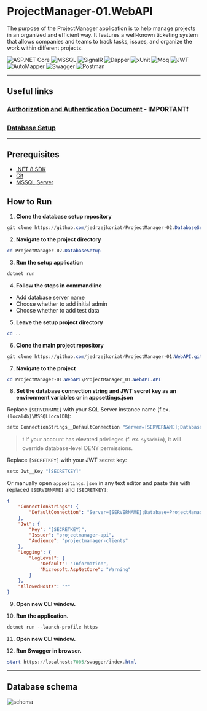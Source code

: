 # ProjectManager-01.WebAPI

The purpose of the ProjectManager application is to help manage projects in an organized and efficient way. It features a well-known ticketing system that allows companies and teams to track tasks, issues, and organize the work within different projects.

![ASP.NET Core](https://img.shields.io/badge/ASP.NET_Core-5C2D91?style=for-the-badge&logo=dotnet&logoColor=white)
![MSSQL](https://img.shields.io/badge/MSSQL-CC2927?style=for-the-badge&logo=microsoftsqlserver&logoColor=white)
![SignalR](https://img.shields.io/badge/SignalR-512BD4?style=for-the-badge&logo=signalr&logoColor=white)
![Dapper](https://img.shields.io/badge/Dapper-0082C9?style=for-the-badge&logoColor=white)
![xUnit](https://img.shields.io/badge/xUnit-5C2D91?style=for-the-badge&logo=xunit&logoColor=white)
![Moq](https://img.shields.io/badge/Moq-8A2BE2?style=for-the-badge&logoColor=white)
![JWT](https://img.shields.io/badge/JWT-000000?style=for-the-badge&logo=jsonwebtokens&logoColor=white)
![AutoMapper](https://img.shields.io/badge/AutoMapper-DD0031?style=for-the-badge&logoColor=white)
![Swagger](https://img.shields.io/badge/Swagger-5AE1FF?style=for-the-badge&logo=swagger&logoColor=white)
![Postman](https://img.shields.io/badge/Postman-FF6C37?style=for-the-badge&logo=postman&logoColor=white)

---

## Useful links

### [Authorization and Authentication Document](https://github.com/jedrzejkoriat/ProjectManager-01.WebAPI/blob/main/AUTHDOC.md) - IMPORTANT❗
### [Database Setup](https://github.com/jedrzejkoriat/ProjectManager-02.DatabaseSetup)

---

## Prerequisites

- [.NET 8 SDK](https://dotnet.microsoft.com/en-us/download)
- [Git](https://git-scm.com/)
- [MSSQL Server](https://www.microsoft.com/en-us/sql-server/sql-server-downloads)

## How to Run

1. **Clone the database setup repository**

```powershell
git clone https://github.com/jedrzejkoriat/ProjectManager-02.DatabaseSetup.git
```

2. **Navigate to the project directory**

```powershell
cd ProjectManager-02.DatabaseSetup
```

3. **Run the setup application**

```powershell
dotnet run
```

4. **Follow the steps in commandline**

- Add database server name
- Choose whether to add initial admin
- Choose whether to add test data

5. **Leave the setup project directory**

```powershell
cd ..
```

6. **Clone the main project repository**

```powershell
git clone https://github.com/jedrzejkoriat/ProjectManager-01.WebAPI.git
```

7. **Navigate to the project**

```powershell
cd ProjectManager-01.WebAPI\ProjectManager_01.WebAPI.API
```

8. **Set the database connection string and JWT secret key as an environment variables or in appsettings.json**

Replace `[SERVERNAME]` with your SQL Server instance name (f.ex. `(localdb)\MSSQLLocalDB`):

```powershell
setx ConnectionStrings__DefaultConnection "Server=[SERVERNAME];Database=ProjectManagerDB;Trusted_Connection=True;MultipleActiveResultSets=true;Encrypt=True"
```

> ❗ If your account has elevated privileges (f. ex. `sysadmin`), it will override database-level DENY permissions.

Replace `[SECRETKEY]` with your JWT secret key:

```powershell
setx Jwt__Key "[SECRETKEY]"
```

Or manually open `appsettings.json` in any text editor and paste this with replaced `[SERVERNAME]` and `[SECRETKEY]`:

```json
{
    "ConnectionStrings": {
        "DefaultConnection": "Server=[SERVERNAME];Database=ProjectManagerDB;Trusted_Connection=True;MultipleActiveResultSets=true;Encrypt=True"
    },
    "Jwt": {
        "Key": "[SECRETKEY]",
        "Issuer": "projectmanager-api",
        "Audience": "projectmanager-clients"
    },
    "Logging": {
        "LogLevel": {
            "Default": "Information",
            "Microsoft.AspNetCore": "Warning"
        }
    },
    "AllowedHosts": "*"
}

```

9. **Open new CLI window.**

10. **Run the application.**

```powershell
dotnet run --launch-profile https
```

11. **Open new CLI window.**

12. **Run Swagger in browser.**

```powershell
start https://localhost:7005/swagger/index.html
```

---

## Database schema

![schema](https://github.com/user-attachments/assets/96a664f6-3101-4c68-b474-cbb311a466ac)
